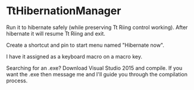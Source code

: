 # TtHibernationManager

Run it to hibernate safely (while preserving Tt Riing control working). After hibernate it will resume Tt Riing and exit.

Create a shortcut and pin to start menu named "Hibernate now".

I have it assigned as a keyboard macro on a macro key.

Searching for an .exe? Download Visual Studio 2015 and compile. If you want the .exe then message me and I'll guide you through the compilation process.

